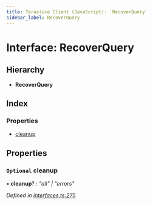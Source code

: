 ```yaml
---
title: Teraslice Client (JavaScript): `RecoverQuery`
sidebar_label: RecoverQuery
---
```


# Interface: RecoverQuery

## Hierarchy

* **RecoverQuery**

## Index

### Properties

* [cleanup](recoverquery.md#optional-cleanup)

## Properties

### `Optional` cleanup

• **cleanup**? : *"all" | "errors"*

*Defined in [interfaces.ts:275](https://github.com/terascope/teraslice/blob/d2d877b60/packages/teraslice-client-js/src/interfaces.ts#L275)*
